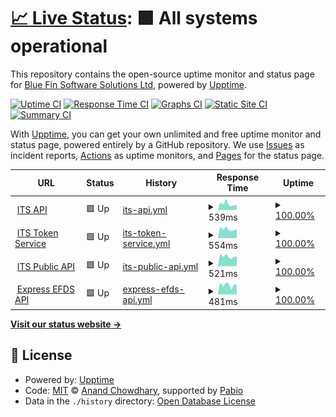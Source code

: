 # [📈 Live Status](https://Blue-fin-Software-Solutions.github.io/BF-API-UPPTIME): <!--live status--> **🟩 All systems operational**

This repository contains the open-source uptime monitor and status page for [Blue Fin Software Solutions Ltd](https://www.blue-fin.co.uk), powered by [Upptime](https://github.com/upptime/upptime).

[![Uptime CI](https://github.com/Blue-fin-Software-Solutions/BF-API-UPPTIME/workflows/Uptime%20CI/badge.svg)](https://github.com/Blue-fin-Software-Solutions/BF-API-UPPTIME/actions?query=workflow%3A%22Uptime+CI%22)
[![Response Time CI](https://github.com/Blue-fin-Software-Solutions/BF-API-UPPTIME/workflows/Response%20Time%20CI/badge.svg)](https://github.com/Blue-fin-Software-Solutions/BF-API-UPPTIME/actions?query=workflow%3A%22Response+Time+CI%22)
[![Graphs CI](https://github.com/Blue-fin-Software-Solutions/BF-API-UPPTIME/workflows/Graphs%20CI/badge.svg)](https://github.com/Blue-fin-Software-Solutions/BF-API-UPPTIME/actions?query=workflow%3A%22Graphs+CI%22)
[![Static Site CI](https://github.com/Blue-fin-Software-Solutions/BF-API-UPPTIME/workflows/Static%20Site%20CI/badge.svg)](https://github.com/Blue-fin-Software-Solutions/BF-API-UPPTIME/actions?query=workflow%3A%22Static+Site+CI%22)
[![Summary CI](https://github.com/Blue-fin-Software-Solutions/BF-API-UPPTIME/workflows/Summary%20CI/badge.svg)](https://github.com/Blue-fin-Software-Solutions/BF-API-UPPTIME/actions?query=workflow%3A%22Summary+CI%22)

With [Upptime](https://upptime.js.org), you can get your own unlimited and free uptime monitor and status page, powered entirely by a GitHub repository. We use [Issues](https://github.com/Blue-fin-Software-Solutions/BF-API-UPPTIME/issues) as incident reports, [Actions](https://github.com/Blue-fin-Software-Solutions/BF-API-UPPTIME/actions) as uptime monitors, and [Pages](https://Blue-fin-Software-Solutions.github.io/BF-API-UPPTIME) for the status page.

<!--start: status pages-->
<!-- This summary is generated by Upptime (https://github.com/upptime/upptime) -->
<!-- Do not edit this manually, your changes will be overwritten -->
<!-- prettier-ignore -->
| URL | Status | History | Response Time | Uptime |
| --- | ------ | ------- | ------------- | ------ |
| <img alt="" src="https://www.industrytrainingservices.com/wp-content/uploads/2023/07/cropped-ITS-Logo-Main@1x-4.png" height="13"> [ITS API](https://itsbackofficeapi.azurewebsites.net/swagger/index.html) | 🟩 Up | [its-api.yml](https://github.com/Blue-fin-Software-Solutions/BF-API-UPPTIME/commits/HEAD/history/its-api.yml) | <details><summary><img alt="Response time graph" src="./graphs/its-api/response-time-week.png" height="20"> 539ms</summary><br><a href="https://Blue-fin-Software-Solutions.github.io/BF-API-UPPTIME/history/its-api"><img alt="Response time 516" src="https://img.shields.io/endpoint?url=https%3A%2F%2Fraw.githubusercontent.com%2FBlue-fin-Software-Solutions%2FBF-API-UPPTIME%2FHEAD%2Fapi%2Fits-api%2Fresponse-time.json"></a><br><a href="https://Blue-fin-Software-Solutions.github.io/BF-API-UPPTIME/history/its-api"><img alt="24-hour response time 488" src="https://img.shields.io/endpoint?url=https%3A%2F%2Fraw.githubusercontent.com%2FBlue-fin-Software-Solutions%2FBF-API-UPPTIME%2FHEAD%2Fapi%2Fits-api%2Fresponse-time-day.json"></a><br><a href="https://Blue-fin-Software-Solutions.github.io/BF-API-UPPTIME/history/its-api"><img alt="7-day response time 539" src="https://img.shields.io/endpoint?url=https%3A%2F%2Fraw.githubusercontent.com%2FBlue-fin-Software-Solutions%2FBF-API-UPPTIME%2FHEAD%2Fapi%2Fits-api%2Fresponse-time-week.json"></a><br><a href="https://Blue-fin-Software-Solutions.github.io/BF-API-UPPTIME/history/its-api"><img alt="30-day response time 538" src="https://img.shields.io/endpoint?url=https%3A%2F%2Fraw.githubusercontent.com%2FBlue-fin-Software-Solutions%2FBF-API-UPPTIME%2FHEAD%2Fapi%2Fits-api%2Fresponse-time-month.json"></a><br><a href="https://Blue-fin-Software-Solutions.github.io/BF-API-UPPTIME/history/its-api"><img alt="1-year response time 516" src="https://img.shields.io/endpoint?url=https%3A%2F%2Fraw.githubusercontent.com%2FBlue-fin-Software-Solutions%2FBF-API-UPPTIME%2FHEAD%2Fapi%2Fits-api%2Fresponse-time-year.json"></a></details> | <details><summary><a href="https://Blue-fin-Software-Solutions.github.io/BF-API-UPPTIME/history/its-api">100.00%</a></summary><a href="https://Blue-fin-Software-Solutions.github.io/BF-API-UPPTIME/history/its-api"><img alt="All-time uptime 100.00%" src="https://img.shields.io/endpoint?url=https%3A%2F%2Fraw.githubusercontent.com%2FBlue-fin-Software-Solutions%2FBF-API-UPPTIME%2FHEAD%2Fapi%2Fits-api%2Fuptime.json"></a><br><a href="https://Blue-fin-Software-Solutions.github.io/BF-API-UPPTIME/history/its-api"><img alt="24-hour uptime 100.00%" src="https://img.shields.io/endpoint?url=https%3A%2F%2Fraw.githubusercontent.com%2FBlue-fin-Software-Solutions%2FBF-API-UPPTIME%2FHEAD%2Fapi%2Fits-api%2Fuptime-day.json"></a><br><a href="https://Blue-fin-Software-Solutions.github.io/BF-API-UPPTIME/history/its-api"><img alt="7-day uptime 100.00%" src="https://img.shields.io/endpoint?url=https%3A%2F%2Fraw.githubusercontent.com%2FBlue-fin-Software-Solutions%2FBF-API-UPPTIME%2FHEAD%2Fapi%2Fits-api%2Fuptime-week.json"></a><br><a href="https://Blue-fin-Software-Solutions.github.io/BF-API-UPPTIME/history/its-api"><img alt="30-day uptime 100.00%" src="https://img.shields.io/endpoint?url=https%3A%2F%2Fraw.githubusercontent.com%2FBlue-fin-Software-Solutions%2FBF-API-UPPTIME%2FHEAD%2Fapi%2Fits-api%2Fuptime-month.json"></a><br><a href="https://Blue-fin-Software-Solutions.github.io/BF-API-UPPTIME/history/its-api"><img alt="1-year uptime 100.00%" src="https://img.shields.io/endpoint?url=https%3A%2F%2Fraw.githubusercontent.com%2FBlue-fin-Software-Solutions%2FBF-API-UPPTIME%2FHEAD%2Fapi%2Fits-api%2Fuptime-year.json"></a></details>
| <img alt="" src="https://www.industrytrainingservices.com/wp-content/uploads/2023/07/cropped-ITS-Logo-Main@1x-4.png" height="13"> [ITS Token Service](https://its-tokenserviceapi.azurewebsites.net/.well-known/openid-configuration) | 🟩 Up | [its-token-service.yml](https://github.com/Blue-fin-Software-Solutions/BF-API-UPPTIME/commits/HEAD/history/its-token-service.yml) | <details><summary><img alt="Response time graph" src="./graphs/its-token-service/response-time-week.png" height="20"> 554ms</summary><br><a href="https://Blue-fin-Software-Solutions.github.io/BF-API-UPPTIME/history/its-token-service"><img alt="Response time 625" src="https://img.shields.io/endpoint?url=https%3A%2F%2Fraw.githubusercontent.com%2FBlue-fin-Software-Solutions%2FBF-API-UPPTIME%2FHEAD%2Fapi%2Fits-token-service%2Fresponse-time.json"></a><br><a href="https://Blue-fin-Software-Solutions.github.io/BF-API-UPPTIME/history/its-token-service"><img alt="24-hour response time 615" src="https://img.shields.io/endpoint?url=https%3A%2F%2Fraw.githubusercontent.com%2FBlue-fin-Software-Solutions%2FBF-API-UPPTIME%2FHEAD%2Fapi%2Fits-token-service%2Fresponse-time-day.json"></a><br><a href="https://Blue-fin-Software-Solutions.github.io/BF-API-UPPTIME/history/its-token-service"><img alt="7-day response time 554" src="https://img.shields.io/endpoint?url=https%3A%2F%2Fraw.githubusercontent.com%2FBlue-fin-Software-Solutions%2FBF-API-UPPTIME%2FHEAD%2Fapi%2Fits-token-service%2Fresponse-time-week.json"></a><br><a href="https://Blue-fin-Software-Solutions.github.io/BF-API-UPPTIME/history/its-token-service"><img alt="30-day response time 587" src="https://img.shields.io/endpoint?url=https%3A%2F%2Fraw.githubusercontent.com%2FBlue-fin-Software-Solutions%2FBF-API-UPPTIME%2FHEAD%2Fapi%2Fits-token-service%2Fresponse-time-month.json"></a><br><a href="https://Blue-fin-Software-Solutions.github.io/BF-API-UPPTIME/history/its-token-service"><img alt="1-year response time 625" src="https://img.shields.io/endpoint?url=https%3A%2F%2Fraw.githubusercontent.com%2FBlue-fin-Software-Solutions%2FBF-API-UPPTIME%2FHEAD%2Fapi%2Fits-token-service%2Fresponse-time-year.json"></a></details> | <details><summary><a href="https://Blue-fin-Software-Solutions.github.io/BF-API-UPPTIME/history/its-token-service">100.00%</a></summary><a href="https://Blue-fin-Software-Solutions.github.io/BF-API-UPPTIME/history/its-token-service"><img alt="All-time uptime 99.99%" src="https://img.shields.io/endpoint?url=https%3A%2F%2Fraw.githubusercontent.com%2FBlue-fin-Software-Solutions%2FBF-API-UPPTIME%2FHEAD%2Fapi%2Fits-token-service%2Fuptime.json"></a><br><a href="https://Blue-fin-Software-Solutions.github.io/BF-API-UPPTIME/history/its-token-service"><img alt="24-hour uptime 100.00%" src="https://img.shields.io/endpoint?url=https%3A%2F%2Fraw.githubusercontent.com%2FBlue-fin-Software-Solutions%2FBF-API-UPPTIME%2FHEAD%2Fapi%2Fits-token-service%2Fuptime-day.json"></a><br><a href="https://Blue-fin-Software-Solutions.github.io/BF-API-UPPTIME/history/its-token-service"><img alt="7-day uptime 100.00%" src="https://img.shields.io/endpoint?url=https%3A%2F%2Fraw.githubusercontent.com%2FBlue-fin-Software-Solutions%2FBF-API-UPPTIME%2FHEAD%2Fapi%2Fits-token-service%2Fuptime-week.json"></a><br><a href="https://Blue-fin-Software-Solutions.github.io/BF-API-UPPTIME/history/its-token-service"><img alt="30-day uptime 100.00%" src="https://img.shields.io/endpoint?url=https%3A%2F%2Fraw.githubusercontent.com%2FBlue-fin-Software-Solutions%2FBF-API-UPPTIME%2FHEAD%2Fapi%2Fits-token-service%2Fuptime-month.json"></a><br><a href="https://Blue-fin-Software-Solutions.github.io/BF-API-UPPTIME/history/its-token-service"><img alt="1-year uptime 99.99%" src="https://img.shields.io/endpoint?url=https%3A%2F%2Fraw.githubusercontent.com%2FBlue-fin-Software-Solutions%2FBF-API-UPPTIME%2FHEAD%2Fapi%2Fits-token-service%2Fuptime-year.json"></a></details>
| <img alt="" src="https://www.industrytrainingservices.com/wp-content/uploads/2023/07/cropped-ITS-Logo-Main@1x-4.png" height="13"> [ITS Public API](https://its-public-web-api-live.azurewebsites.net/swagger/index.html) | 🟩 Up | [its-public-api.yml](https://github.com/Blue-fin-Software-Solutions/BF-API-UPPTIME/commits/HEAD/history/its-public-api.yml) | <details><summary><img alt="Response time graph" src="./graphs/its-public-api/response-time-week.png" height="20"> 521ms</summary><br><a href="https://Blue-fin-Software-Solutions.github.io/BF-API-UPPTIME/history/its-public-api"><img alt="Response time 601" src="https://img.shields.io/endpoint?url=https%3A%2F%2Fraw.githubusercontent.com%2FBlue-fin-Software-Solutions%2FBF-API-UPPTIME%2FHEAD%2Fapi%2Fits-public-api%2Fresponse-time.json"></a><br><a href="https://Blue-fin-Software-Solutions.github.io/BF-API-UPPTIME/history/its-public-api"><img alt="24-hour response time 506" src="https://img.shields.io/endpoint?url=https%3A%2F%2Fraw.githubusercontent.com%2FBlue-fin-Software-Solutions%2FBF-API-UPPTIME%2FHEAD%2Fapi%2Fits-public-api%2Fresponse-time-day.json"></a><br><a href="https://Blue-fin-Software-Solutions.github.io/BF-API-UPPTIME/history/its-public-api"><img alt="7-day response time 521" src="https://img.shields.io/endpoint?url=https%3A%2F%2Fraw.githubusercontent.com%2FBlue-fin-Software-Solutions%2FBF-API-UPPTIME%2FHEAD%2Fapi%2Fits-public-api%2Fresponse-time-week.json"></a><br><a href="https://Blue-fin-Software-Solutions.github.io/BF-API-UPPTIME/history/its-public-api"><img alt="30-day response time 577" src="https://img.shields.io/endpoint?url=https%3A%2F%2Fraw.githubusercontent.com%2FBlue-fin-Software-Solutions%2FBF-API-UPPTIME%2FHEAD%2Fapi%2Fits-public-api%2Fresponse-time-month.json"></a><br><a href="https://Blue-fin-Software-Solutions.github.io/BF-API-UPPTIME/history/its-public-api"><img alt="1-year response time 601" src="https://img.shields.io/endpoint?url=https%3A%2F%2Fraw.githubusercontent.com%2FBlue-fin-Software-Solutions%2FBF-API-UPPTIME%2FHEAD%2Fapi%2Fits-public-api%2Fresponse-time-year.json"></a></details> | <details><summary><a href="https://Blue-fin-Software-Solutions.github.io/BF-API-UPPTIME/history/its-public-api">100.00%</a></summary><a href="https://Blue-fin-Software-Solutions.github.io/BF-API-UPPTIME/history/its-public-api"><img alt="All-time uptime 99.65%" src="https://img.shields.io/endpoint?url=https%3A%2F%2Fraw.githubusercontent.com%2FBlue-fin-Software-Solutions%2FBF-API-UPPTIME%2FHEAD%2Fapi%2Fits-public-api%2Fuptime.json"></a><br><a href="https://Blue-fin-Software-Solutions.github.io/BF-API-UPPTIME/history/its-public-api"><img alt="24-hour uptime 100.00%" src="https://img.shields.io/endpoint?url=https%3A%2F%2Fraw.githubusercontent.com%2FBlue-fin-Software-Solutions%2FBF-API-UPPTIME%2FHEAD%2Fapi%2Fits-public-api%2Fuptime-day.json"></a><br><a href="https://Blue-fin-Software-Solutions.github.io/BF-API-UPPTIME/history/its-public-api"><img alt="7-day uptime 100.00%" src="https://img.shields.io/endpoint?url=https%3A%2F%2Fraw.githubusercontent.com%2FBlue-fin-Software-Solutions%2FBF-API-UPPTIME%2FHEAD%2Fapi%2Fits-public-api%2Fuptime-week.json"></a><br><a href="https://Blue-fin-Software-Solutions.github.io/BF-API-UPPTIME/history/its-public-api"><img alt="30-day uptime 100.00%" src="https://img.shields.io/endpoint?url=https%3A%2F%2Fraw.githubusercontent.com%2FBlue-fin-Software-Solutions%2FBF-API-UPPTIME%2FHEAD%2Fapi%2Fits-public-api%2Fuptime-month.json"></a><br><a href="https://Blue-fin-Software-Solutions.github.io/BF-API-UPPTIME/history/its-public-api"><img alt="1-year uptime 99.65%" src="https://img.shields.io/endpoint?url=https%3A%2F%2Fraw.githubusercontent.com%2FBlue-fin-Software-Solutions%2FBF-API-UPPTIME%2FHEAD%2Fapi%2Fits-public-api%2Fuptime-year.json"></a></details>
| <img alt="" src="https://www.expressfreight.co.uk/imgs/logo.png" height="13"> [Express EFDS API](https://webservices.expressfreight.co.uk:10821/swagger/index.html) | 🟩 Up | [express-efds-api.yml](https://github.com/Blue-fin-Software-Solutions/BF-API-UPPTIME/commits/HEAD/history/express-efds-api.yml) | <details><summary><img alt="Response time graph" src="./graphs/express-efds-api/response-time-week.png" height="20"> 481ms</summary><br><a href="https://Blue-fin-Software-Solutions.github.io/BF-API-UPPTIME/history/express-efds-api"><img alt="Response time 492" src="https://img.shields.io/endpoint?url=https%3A%2F%2Fraw.githubusercontent.com%2FBlue-fin-Software-Solutions%2FBF-API-UPPTIME%2FHEAD%2Fapi%2Fexpress-efds-api%2Fresponse-time.json"></a><br><a href="https://Blue-fin-Software-Solutions.github.io/BF-API-UPPTIME/history/express-efds-api"><img alt="24-hour response time 366" src="https://img.shields.io/endpoint?url=https%3A%2F%2Fraw.githubusercontent.com%2FBlue-fin-Software-Solutions%2FBF-API-UPPTIME%2FHEAD%2Fapi%2Fexpress-efds-api%2Fresponse-time-day.json"></a><br><a href="https://Blue-fin-Software-Solutions.github.io/BF-API-UPPTIME/history/express-efds-api"><img alt="7-day response time 481" src="https://img.shields.io/endpoint?url=https%3A%2F%2Fraw.githubusercontent.com%2FBlue-fin-Software-Solutions%2FBF-API-UPPTIME%2FHEAD%2Fapi%2Fexpress-efds-api%2Fresponse-time-week.json"></a><br><a href="https://Blue-fin-Software-Solutions.github.io/BF-API-UPPTIME/history/express-efds-api"><img alt="30-day response time 665" src="https://img.shields.io/endpoint?url=https%3A%2F%2Fraw.githubusercontent.com%2FBlue-fin-Software-Solutions%2FBF-API-UPPTIME%2FHEAD%2Fapi%2Fexpress-efds-api%2Fresponse-time-month.json"></a><br><a href="https://Blue-fin-Software-Solutions.github.io/BF-API-UPPTIME/history/express-efds-api"><img alt="1-year response time 492" src="https://img.shields.io/endpoint?url=https%3A%2F%2Fraw.githubusercontent.com%2FBlue-fin-Software-Solutions%2FBF-API-UPPTIME%2FHEAD%2Fapi%2Fexpress-efds-api%2Fresponse-time-year.json"></a></details> | <details><summary><a href="https://Blue-fin-Software-Solutions.github.io/BF-API-UPPTIME/history/express-efds-api">100.00%</a></summary><a href="https://Blue-fin-Software-Solutions.github.io/BF-API-UPPTIME/history/express-efds-api"><img alt="All-time uptime 100.00%" src="https://img.shields.io/endpoint?url=https%3A%2F%2Fraw.githubusercontent.com%2FBlue-fin-Software-Solutions%2FBF-API-UPPTIME%2FHEAD%2Fapi%2Fexpress-efds-api%2Fuptime.json"></a><br><a href="https://Blue-fin-Software-Solutions.github.io/BF-API-UPPTIME/history/express-efds-api"><img alt="24-hour uptime 100.00%" src="https://img.shields.io/endpoint?url=https%3A%2F%2Fraw.githubusercontent.com%2FBlue-fin-Software-Solutions%2FBF-API-UPPTIME%2FHEAD%2Fapi%2Fexpress-efds-api%2Fuptime-day.json"></a><br><a href="https://Blue-fin-Software-Solutions.github.io/BF-API-UPPTIME/history/express-efds-api"><img alt="7-day uptime 100.00%" src="https://img.shields.io/endpoint?url=https%3A%2F%2Fraw.githubusercontent.com%2FBlue-fin-Software-Solutions%2FBF-API-UPPTIME%2FHEAD%2Fapi%2Fexpress-efds-api%2Fuptime-week.json"></a><br><a href="https://Blue-fin-Software-Solutions.github.io/BF-API-UPPTIME/history/express-efds-api"><img alt="30-day uptime 100.00%" src="https://img.shields.io/endpoint?url=https%3A%2F%2Fraw.githubusercontent.com%2FBlue-fin-Software-Solutions%2FBF-API-UPPTIME%2FHEAD%2Fapi%2Fexpress-efds-api%2Fuptime-month.json"></a><br><a href="https://Blue-fin-Software-Solutions.github.io/BF-API-UPPTIME/history/express-efds-api"><img alt="1-year uptime 100.00%" src="https://img.shields.io/endpoint?url=https%3A%2F%2Fraw.githubusercontent.com%2FBlue-fin-Software-Solutions%2FBF-API-UPPTIME%2FHEAD%2Fapi%2Fexpress-efds-api%2Fuptime-year.json"></a></details>

<!--end: status pages-->

[**Visit our status website →**](https://Blue-fin-Software-Solutions.github.io/BF-API-UPPTIME)

## 📄 License

- Powered by: [Upptime](https://github.com/upptime/upptime)
- Code: [MIT](./LICENSE) © [Anand Chowdhary](https://anandchowdhary.com), supported by [Pabio](https://pabio.com)
- Data in the `./history` directory: [Open Database License](https://opendatacommons.org/licenses/odbl/1-0/)
